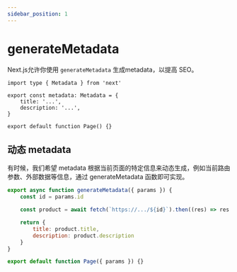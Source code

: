 ```yaml
---
sidebar_position: 1
---
```


# generateMetadata
Next.js允许你使用 `generateMetadata` 生成metadata，以提高 SEO。
```tsx title="app/layout.tsx|page.tsx"
import type { Metadata } from 'next'
 
export const metadata: Metadata = {
    title: '...',
    description: '...',
}

export default function Page() {}
```


## 动态 metadata
有时候，我们希望 metadata 根据当前页面的特定信息来动态生成，例如当前路由参数、外部数据等信息，通过 generateMetadata 函数即可实现。
```jsx title="app/[id]/layout.tsx|page.tsx"
export async function generateMetadata({ params }) {
    const id = params.id

    const product = await fetch(`https://.../${id}`).then((res) => res.json())

    return {
        title: product.title,
        description: product.description
    }
}

export default function Page({ params }) {}
```
